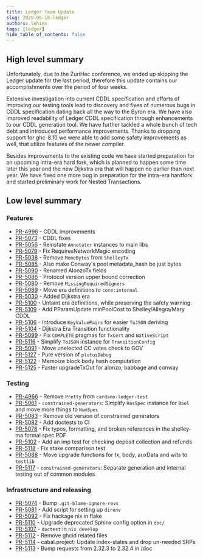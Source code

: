 ```yaml
---
title: Ledger Team Update
slug: 2025-06-18-ledger
authors: lehins
tags: [ledger]
hide_table_of_contents: false
---
```


## High level summary

Unfortunately, due to the ZuriHac conference, we ended up skipping the Ledger update for the last
period, therefore this update contains our accomplishments over the period of four weeks.

Extensive investigation into current CDDL specification and efforts of improving our testing tools
lead to discovery and fixes of numerous bugs in CDDL specification dating back all the way to the
Byron era. We have also improved readability of Ledger CDDL specification through enhancements to
our CDDL generation tool. We have further tackled a whole bunch of tech debt and introduced
performance improvements. Thanks to dropping support for ghc-8.10 we were able to add some safety
improvements as well, that utilize features of the newer compiler.

Besides improvements to the existing code we have started preparation for an upcoming intra-era hard
fork, which is planned to happen some time later this year and the new Dijkstra era that will happen
no earlier than next year. We have fixed one more bug in preparation for the intra-era hardfork and
started preliminary work for Nested Transactions.

## Low level summary

### Features

* [PR-4996] - CDDL improvements
* [PR-5073] - CDDL fixes
* [PR-5056] - Reinstate `Annotator` instances to main libs
* [PR-5079] - Fix RequiresNetworkMagic encoding
* [PR-5038] - Remove `MemoBytes` from `ShelleyTx`
* [PR-5085] - Also make Conway&#39;s pool metadata_hash be just bytes
* [PR-5090] - Renamed AlonzoTx fields
* [PR-5086] - Protocol version upper bound correction
* [PR-5080] - Remove `MissingRequiredSigners`
* [PR-5089] - Move era definitions to `core:internal`
* [PR-5030] - Added Dijkstra era
* [PR-5100] - Untaint era definitions, while preserving the safety warning.
* [PR-5109] - Add PParamUpdate minPoolCost to Shelley/Allegra/Mary CDDL
* [PR-5106] - Introduce `KeyValuePairs` for easier `ToJSON` deriving
* [PR-5104] - Dijkstra Era Transition functionality
* [PR-5099] - Fix `COMPLETE` pragmas for `TxCert` and `NativeScript`
* [PR-5116] - Simplify `ToJSON` instance for `TransitionConfig`
* [PR-5091] - Move unelected CC votes check to GOV
* [PR-5127] - Pure version of `plutusDebug`
* [PR-5122] - Memoize block body hash computation
* [PR-5125] - Faster upgradeTxOut for alonzo, babbage and conway

### Testing

* [PR-4966] - Remove `Pretty` from `cardano-ledger-test`
* [PR-5061] - `constrained-generators`: Simplify `HasSpec` instance for `Bool` and move more things to `NumSpec`
* [PR-5083] - Remove old version of constrained generators
* [PR-5082] - Add doctests to CI
* [PR-5078] - Fix typos, formatting, and broken references in the shelley-ma formal spec PDF
* [PR-5102] - Add an imp test for checking deposit collection and refunds
* [PR-5118] - Fix stake comparison test
* [PR-5088] - Move upgrade functions for tx, body, auxData and wits to `testlib`
* [PR-5117] - `constrained-generators`: Separate generation and internal testing out of common modules

### Infrastructure and releasing

* [PR-5074] - Bump `.git-blame-ignore-revs`
* [PR-5081] - Add script for setting up `direnv`
* [PR-5092] - Fix hackage nix in flake
* [PR-5110] - Upgrade deprecated Sphinx config option in `doc/`
* [PR-5107] - `doctest` in `nix develop`
* [PR-5112] - Remove ghcid related files
* [PR-5114] - cabal.project: Update index-states and drop un-needed SRPs
* [PR-5113] - Bump requests from 2.32.3 to 2.32.4 in /doc

[PR-4996]: https://github.com/IntersectMBO/cardano-ledger/pull/4996
[PR-5074]: https://github.com/IntersectMBO/cardano-ledger/pull/5074
[PR-5073]: https://github.com/IntersectMBO/cardano-ledger/pull/5073
[PR-5056]: https://github.com/IntersectMBO/cardano-ledger/pull/5056
[PR-4966]: https://github.com/IntersectMBO/cardano-ledger/pull/4966
[PR-5079]: https://github.com/IntersectMBO/cardano-ledger/pull/5079
[PR-5038]: https://github.com/IntersectMBO/cardano-ledger/pull/5038
[PR-5061]: https://github.com/IntersectMBO/cardano-ledger/pull/5061
[PR-5083]: https://github.com/IntersectMBO/cardano-ledger/pull/5083
[PR-5082]: https://github.com/IntersectMBO/cardano-ledger/pull/5082
[PR-5085]: https://github.com/IntersectMBO/cardano-ledger/pull/5085
[PR-5081]: https://github.com/IntersectMBO/cardano-ledger/pull/5081
[PR-5090]: https://github.com/IntersectMBO/cardano-ledger/pull/5090
[PR-5086]: https://github.com/IntersectMBO/cardano-ledger/pull/5086
[PR-5080]: https://github.com/IntersectMBO/cardano-ledger/pull/5080
[PR-5089]: https://github.com/IntersectMBO/cardano-ledger/pull/5089
[PR-5030]: https://github.com/IntersectMBO/cardano-ledger/pull/5030
[PR-5078]: https://github.com/IntersectMBO/cardano-ledger/pull/5078
[PR-5092]: https://github.com/IntersectMBO/cardano-ledger/pull/5092
[PR-5100]: https://github.com/IntersectMBO/cardano-ledger/pull/5100
[PR-5102]: https://github.com/IntersectMBO/cardano-ledger/pull/5102
[PR-5110]: https://github.com/IntersectMBO/cardano-ledger/pull/5110
[PR-5107]: https://github.com/IntersectMBO/cardano-ledger/pull/5107
[PR-5109]: https://github.com/IntersectMBO/cardano-ledger/pull/5109
[PR-5112]: https://github.com/IntersectMBO/cardano-ledger/pull/5112
[PR-5114]: https://github.com/IntersectMBO/cardano-ledger/pull/5114
[PR-5113]: https://github.com/IntersectMBO/cardano-ledger/pull/5113
[PR-5106]: https://github.com/IntersectMBO/cardano-ledger/pull/5106
[PR-5104]: https://github.com/IntersectMBO/cardano-ledger/pull/5104
[PR-5099]: https://github.com/IntersectMBO/cardano-ledger/pull/5099
[PR-5118]: https://github.com/IntersectMBO/cardano-ledger/pull/5118
[PR-5116]: https://github.com/IntersectMBO/cardano-ledger/pull/5116
[PR-5091]: https://github.com/IntersectMBO/cardano-ledger/pull/5091
[PR-5088]: https://github.com/IntersectMBO/cardano-ledger/pull/5088
[PR-5127]: https://github.com/IntersectMBO/cardano-ledger/pull/5127
[PR-5122]: https://github.com/IntersectMBO/cardano-ledger/pull/5122
[PR-5117]: https://github.com/IntersectMBO/cardano-ledger/pull/5117
[PR-5125]: https://github.com/IntersectMBO/cardano-ledger/pull/5125
